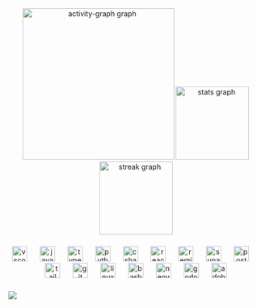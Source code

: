 <div align="center">
  <img src="https://github-readme-activity-graph.vercel.app/graph?username=J0hun1&radius=16&theme=github-dark&area=true&order=5&hide_title=false&hide_border=true" height="300" alt="activity-graph graph"  />
  <img src="https://github-readme-stats.vercel.app/api?username=J0hun1&hide_title=true&hide_rank=false&show_icons=true&include_all_commits=true&count_private=true&disable_animations=false&theme=github_dark&locale=en&hide_border=true&order=1" height="145" alt="stats graph"  />
  <img src="https://streak-stats.demolab.com?user=J0hun1&locale=en&mode=daily&theme=github_dark&hide_border=true&border_radius=5&order=3" height="145" alt="streak graph"  />
</div>

###

<div align="center">
  <img src="https://cdn.jsdelivr.net/gh/devicons/devicon/icons/vscode/vscode-original.svg" height="30" alt="vscode logo"  />
  <img width="17" />
  <img src="https://cdn.jsdelivr.net/gh/devicons/devicon/icons/javascript/javascript-original.svg" height="30" alt="javascript logo"  />
  <img width="17" />
  <img src="https://cdn.jsdelivr.net/gh/devicons/devicon/icons/typescript/typescript-original.svg" height="30" alt="typescript logo"  />
  <img width="17" />
  <img src="https://cdn.jsdelivr.net/gh/devicons/devicon/icons/python/python-original.svg" height="30" alt="python logo"  />
  <img width="17" />
  <img src="https://cdn.jsdelivr.net/gh/devicons/devicon/icons/csharp/csharp-original.svg" height="30" alt="csharp logo"  />
  <img width="17" />
  <img src="https://cdn.jsdelivr.net/gh/devicons/devicon/icons/react/react-original.svg" height="30" alt="react logo"  />
  <img width="17" />
  <img src="https://skillicons.dev/icons?i=remix" height="30" alt="remix logo"  />
  <img width="17" />
  <img src="https://cdn.simpleicons.org/supabase/3ECF8E" height="30" alt="supabase logo"  />
  <img width="17" />
  <img src="https://cdn.jsdelivr.net/gh/devicons/devicon/icons/postgresql/postgresql-original.svg" height="30" alt="postgresql logo"  />
  <img width="17" />
  <img src="https://cdn.simpleicons.org/tailwindcss/06B6D4" height="30" alt="tailwindcss logo"  />
  <img width="17" />
  <img src="https://cdn.simpleicons.org/git/F05032" height="30" alt="git logo"  />
  <img width="17" />
  <img src="https://cdn.jsdelivr.net/gh/devicons/devicon/icons/linux/linux-original.svg" height="30" alt="linux logo"  />
  <img width="17" />
  <img src="https://cdn.simpleicons.org/gnubash/4EAA25" height="30" alt="bash logo"  />
  <img width="17" />
  <img src="https://skillicons.dev/icons?i=neovim" height="30" alt="neovim logo"  />
  <img width="17" />
  <img src="https://cdn.jsdelivr.net/gh/devicons/devicon/icons/godot/godot-original.svg" height="30" alt="godot logo"  />
  <img width="17" />
  <img src="https://skillicons.dev/icons?i=ps" height="30" alt="adobephotoshop logo"  />
</div>

###

[![](https://visitcount.itsvg.in/api?id=J0hun1&label=Profile%20Views&color=1&icon=5&pretty=false)](https://visitcount.itsvg.in)
